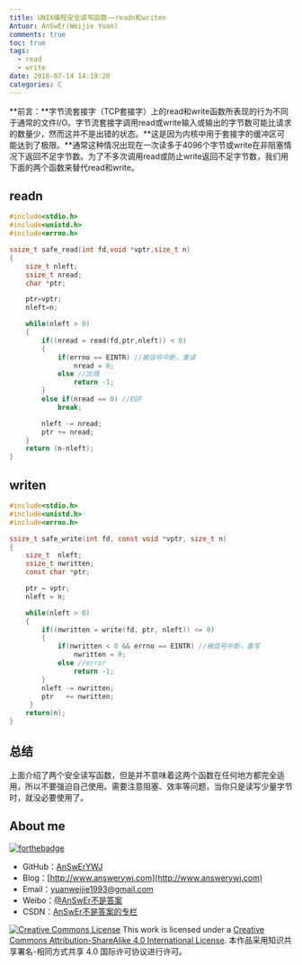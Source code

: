 ```yaml
---
title: UNIX编程安全读写函数——readn和writen
Antuor: AnSwEr(Weijie Yuan)
comments: true
toc: true
tags:
  - read
  - write
date: 2016-07-14 14:19:20
categories: C
---
```


**前言：**字节流套接字（TCP套接字）上的read和write函数所表现的行为不同于通常的文件I/O。字节流套接字调用read或write输入或输出的字节数可能比请求的数量少，然而这并不是出错的状态。**这是因为内核中用于套接字的缓冲区可能达到了极限。**通常这种情况出现在一次读多于4096个字节或write在非阻塞情况下返回不足字节数。为了不多次调用read或防止write返回不足字节数，我们用下面的两个函数来替代read和write。

## readn
```C
#include<stdio.h>
#include<unistd.h>
#include<errno.h>

ssize_t safe_read(int fd,void *vptr,size_t n)
{
    size_t nleft;
    ssize_t nread;
    char *ptr;

    ptr=vptr;
    nleft=n;

    while(nleft > 0)
    {
        if((nread = read(fd,ptr,nleft)) < 0)
        {
            if(errno == EINTR) //被信号中断，重读
                nread = 0;
            else //出错
                return -1;
        }
        else if(nread == 0) //EOF
	        break;

        nleft -= nread;
        ptr += nread;
    }
    return (n-nleft);
}
```

## writen
```C
#include<stdio.h>
#include<unistd.h>
#include<errno.h>

ssize_t	safe_write(int fd, const void *vptr, size_t n)
{
    size_t  nleft;
    ssize_t nwritten;
    const char *ptr;

    ptr = vptr;
    nleft = n;

    while(nleft > 0)
    {
    	if((nwritten = write(fd, ptr, nleft)) <= 0)
        {
            if(nwritten < 0 && errno == EINTR) //被信号中断，重写
                nwritten = 0;
            else //error
                return -1;
        }
		nleft -= nwritten;
		ptr   += nwritten;
     }
	return(n);
}
```

## 总结
上面介绍了两个安全读写函数，但是并不意味着这两个函数在任何地方都完全适用，所以不要强迫自己使用。需要注意阻塞、效率等问题，当你只是读写少量字节时，就没必要使用了。

## About me
[![forthebadge](http://forthebadge.com/images/badges/ages-20-30.svg)](http://forthebadge.com)
- GitHub：[AnSwErYWJ](https://github.com/AnSwErYWJ)
- Blog：[http://www.answerywj.com](http://www.answerywj.com)
- Email：[yuanweijie1993@gmail.com](https://mail.google.com)
- Weibo：[@AnSwEr不是答案](http://weibo.com/1783591593)
- CSDN：[AnSwEr不是答案的专栏](http://blog.csdn.net/u011192270)

<a rel="license" href="http://creativecommons.org/licenses/by-sa/4.0/"><img alt="Creative Commons License" style="border-width:0" src="https://i.creativecommons.org/l/by-sa/4.0/88x31.png" /></a> This work is licensed under a <a rel="license" href="http://creativecommons.org/licenses/by-sa/4.0/">Creative Commons Attribution-ShareAlike 4.0 International License</a>.
本作品采用知识共享署名-相同方式共享 4.0 国际许可协议进行许可。
